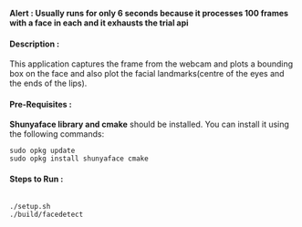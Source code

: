 **Alert : Usually runs for only 6 seconds because it processes 100 frames with a face in each and it exhausts the trial api**

#### Description : 

This application captures the frame from the webcam and plots a bounding box on the face and also plot the facial landmarks(centre of the eyes and the ends of the lips). 

#### Pre-Requisites : 

**Shunyaface library and cmake** should be installed. You can install it using the following commands:

```
sudo opkg update
sudo opkg install shunyaface cmake
```

#### Steps to Run : 

```shell

./setup.sh
./build/facedetect
```
